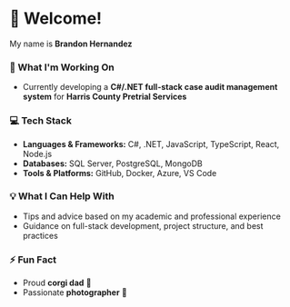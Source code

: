 # 👋 Welcome!

My name is **Brandon Hernandez**  

### 🚀 What I'm Working On
- Currently developing a **C#/.NET full-stack case audit management system** for **Harris County Pretrial Services**  

### 💻 Tech Stack
- **Languages & Frameworks:** C#, .NET, JavaScript, TypeScript, React, Node.js  
- **Databases:** SQL Server, PostgreSQL, MongoDB  
- **Tools & Platforms:** GitHub, Docker, Azure, VS Code  

### 💡 What I Can Help With
- Tips and advice based on my academic and professional experience  
- Guidance on full-stack development, project structure, and best practices  

### ⚡ Fun Fact
- Proud **corgi dad** 🐾  
- Passionate **photographer** 📸  
